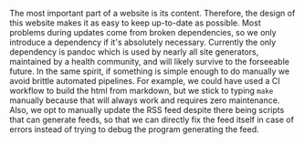 The most important part of a website is its content.
Therefore, the design of this website makes it as easy
 to keep up-to-date as possible.
Most problems during updates come from broken dependencies,
 so we only introduce a dependency if it's absolutely necessary.
Currently the only dependency is pandoc which is used
 by nearly all site generators, maintained by a health community,
 and will likely survive to the forseeable future.
In the same spirit, if something is simple enough to do manually
 we avoid brittle automated pipelines.
For example, we could have used a CI workflow to build the html from markdown,
 but we stick to typing `make` manually because that will always work
 and requires zero maintenance.
Also, we opt to manually update the RSS feed despite there being
 scripts that can generate feeds,
 so that we can directly fix the feed itself in case of errors
 instead of trying to debug the program generating the feed.
